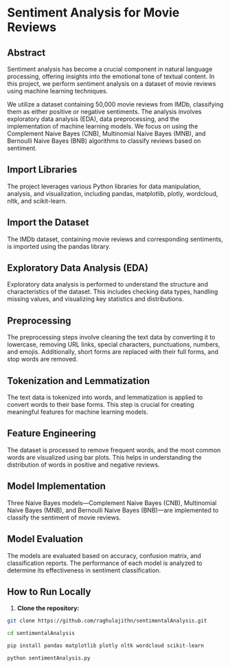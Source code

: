 # Sentiment Analysis for Movie Reviews

## Abstract

Sentiment analysis has become a crucial component in natural language processing, offering insights into the emotional tone of textual content. In this project, we perform sentiment analysis on a dataset of movie reviews using machine learning techniques.

We utilize a dataset containing 50,000 movie reviews from IMDb, classifying them as either positive or negative sentiments. The analysis involves exploratory data analysis (EDA), data preprocessing, and the implementation of machine learning models. We focus on using the Complement Naive Bayes (CNB), Multinomial Naive Bayes (MNB), and Bernoulli Naive Bayes (BNB) algorithms to classify reviews based on sentiment.

## Import Libraries

The project leverages various Python libraries for data manipulation, analysis, and visualization, including pandas, matplotlib, plotly, wordcloud, nltk, and scikit-learn.

## Import the Dataset

The IMDb dataset, containing movie reviews and corresponding sentiments, is imported using the pandas library.

## Exploratory Data Analysis (EDA)

Exploratory data analysis is performed to understand the structure and characteristics of the dataset. This includes checking data types, handling missing values, and visualizing key statistics and distributions.

## Preprocessing

The preprocessing steps involve cleaning the text data by converting it to lowercase, removing URL links, special characters, punctuations, numbers, and emojis. Additionally, short forms are replaced with their full forms, and stop words are removed.

## Tokenization and Lemmatization

The text data is tokenized into words, and lemmatization is applied to convert words to their base forms. This step is crucial for creating meaningful features for machine learning models.

## Feature Engineering

The dataset is processed to remove frequent words, and the most common words are visualized using bar plots. This helps in understanding the distribution of words in positive and negative reviews.

## Model Implementation

Three Naive Bayes models—Complement Naive Bayes (CNB), Multinomial Naive Bayes (MNB), and Bernoulli Naive Bayes (BNB)—are implemented to classify the sentiment of movie reviews.

## Model Evaluation

The models are evaluated based on accuracy, confusion matrix, and classification reports. The performance of each model is analyzed to determine its effectiveness in sentiment classification.

## How to Run Locally

1. **Clone the repository:**

```bash
git clone https://github.com/raghulajithn/sentimentalAnalysis.git

cd sentimentalAnalysis

pip install pandas matplotlib plotly nltk wordcloud scikit-learn

python sentimentAnalysis.py
